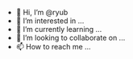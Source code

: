 - 👋 Hi, I’m @ryub
- 👀 I’m interested in ...
- 🌱 I’m currently learning ...
- 💞️ I’m looking to collaborate on ...
- 📫 How to reach me ...

<!---
ryub/ryub is a ✨ special ✨ repository because its `README.md` (this file) appears on your GitHub profile.
You can click the Preview link to take a look at your changes.
--->
